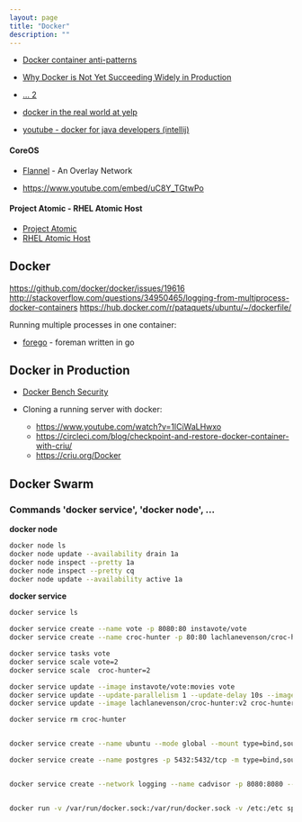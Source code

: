 ```yaml
---
layout: page
title: "Docker"
description: ""
---
```




* [Docker container anti-patterns](http://blog.arungupta.me/docker-container-anti-patterns/)




* [Why Docker is Not Yet Succeeding Widely in Production](http://sirupsen.com/production-docker/)
* [... 2](https://dzone.com/articles/why-docker-is-not-yet-widely-successful-in-product)

* [docker in the real world at yelp](http://engineeringblog.yelp.com/2015/08/docker-in-the-real-world-at-yelp.html)


* [youtube - docker for java developers (intellij)](https://www.youtube.com/watch?v=IgJXYU3GOM4)

#### CoreOS

* [Flannel](https://coreos.com/blog/introducing-rudder/) - An Overlay Network 

* <https://www.youtube.com/embed/uC8Y_TGtwPo>


#### Project Atomic - RHEL Atomic Host

* [Project Atomic](http://www.projectatomic.io/docs/gettingstarted/)
* [RHEL Atomic Host](https://access.redhat.com/articles/rhel-atomic-getting-started)





## Docker
 
<https://github.com/docker/docker/issues/19616>
<http://stackoverflow.com/questions/34950465/logging-from-multiprocess-docker-containers>
<https://hub.docker.com/r/pataquets/ubuntu/~/dockerfile/>





Running multiple processes in one container:

* [forego](https://github.com/ddollar/forego) - foreman written in go



## Docker in Production

* [Docker Bench Security](https://github.com/docker/docker-bench-security)

* Cloning a running server with docker: 
  * <https://www.youtube.com/watch?v=1lCiWaLHwxo>
  * <https://circleci.com/blog/checkpoint-and-restore-docker-container-with-criu/>
  * <https://criu.org/Docker>


## Docker Swarm
### Commands 'docker service', 'docker node', ...


**docker node**

``` bash 
docker node ls
docker node update --availability drain 1a
docker node inspect --pretty 1a
docker node inspect --pretty cq
docker node update --availability active 1a
```

**docker service**

``` bash 
docker service ls

docker service create --name vote -p 8080:80 instavote/vote
docker service create --name croc-hunter -p 80:80 lachlanevenson/croc-hunter:v1

docker service tasks vote
docker service scale vote=2
docker service scale  croc-hunter=2

docker service update --image instavote/vote:movies vote
docker service update --update-parallelism 1 --update-delay 10s --image instavote/vote:indent vote
docker service update --image lachlanevenson/croc-hunter:v2 croc-hunter

docker service rm croc-hunter


docker service create --name ubuntu --mode global --mount type=bind,source=/data,target=/data  ubuntu  sleep 10000

docker service create --name postgres -p 5432:5432/tcp -m type=bind,source=/mnt/nfs/postgres,target=/var/lib/postgresql/data,writable=true postgres:9.5


docker service create --network logging --name cadvisor -p 8080:8080 --mount type=bind,source=/var/run/docker.sock,target=/var/run/docker.sock  --restart-delay 300s   google/cadvisor:latest


docker run -v /var/run/docker.sock:/var/run/docker.sock -v /etc:/etc spotify/docker-gc

```


